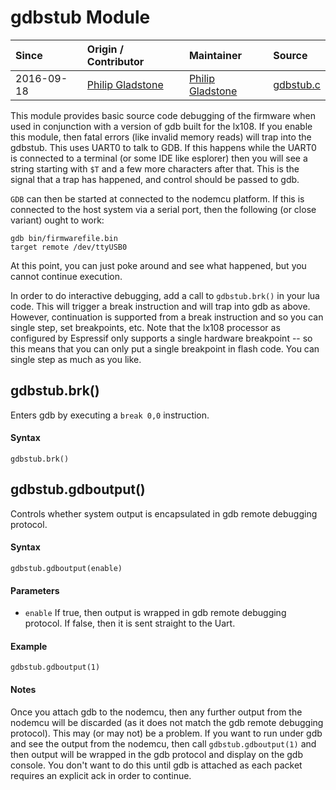 # gdbstub Module
| Since  | Origin / Contributor  | Maintainer  | Source  |
| :----- | :-------------------- | :---------- | :------ |
| 2016-09-18 | [Philip Gladstone](https://github.com/pjsg) | [Philip Gladstone](https://github.com/pjsg) | [gdbstub.c](../../../app/modules/gdbstub.c)|

This module provides basic source code debugging of the firmware when used in conjunction with a version of gdb built for the lx108. If you
enable this module, then fatal errors (like invalid memory reads) will trap into the gdbstub. This uses UART0 to talk to GDB. If 
this happens while the UART0 is connected to a terminal (or some IDE like esplorer) then you will see a string starting with `$T` and a few 
more characters after that. This is the signal that a trap has happened, and control should be passed to gdb.

`GDB` can then be started at connected to the nodemcu platform. If this is connected to the host system via a serial port, then the following
(or close variant) ought to work:

```
gdb bin/firmwarefile.bin
target remote /dev/ttyUSB0
```

At this point, you can just poke around and see what happened, but you cannot continue execution.

In order to do interactive debugging, add a call to `gdbstub.brk()` in your lua code. This will trigger a break instruction and
will trap into gdb as above. However, continuation is supported from a break instruction and so you can single step, set breakpoints, etc.
Note that the lx108 processor as configured by Espressif only supports a single hardware breakpoint -- so this means that you
can only put a single breakpoint in flash code. You can single step as much as you like. 

## gdbstub.brk()
Enters gdb by executing a `break 0,0` instruction.

#### Syntax
`gdbstub.brk()`

## gdbstub.gdboutput()
Controls whether system output is encapsulated in gdb remote debugging protocol.

#### Syntax
`gdbstub.gdboutput(enable)`

#### Parameters
- `enable` If true, then output is wrapped in gdb remote debugging protocol. If false, then it is sent straight to the Uart.

#### Example

    gdbstub.gdboutput(1)

#### Notes

Once you attach gdb to the nodemcu, then any further output from the nodemcu will be discarded (as it does not
match the gdb remote debugging protocol). This may (or may not) be a problem. If you want to run under gdb and see
the output from the nodemcu, then call `gdbstub.gdboutput(1)` and then output will be wrapped in the gdb protocol and display
on the gdb console. You don't want to do this until gdb is attached as each packet requires an explicit ack in order to continue.
